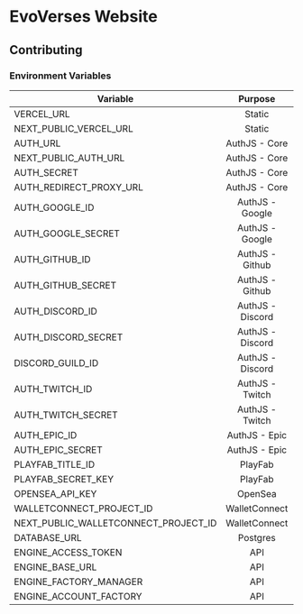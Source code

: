 # EvoVerses Website

## Contributing

### Environment Variables

| Variable                             |     Purpose      | Required |
|--------------------------------------|:----------------:|:--------:|
| VERCEL_URL                           |      Static      |    ➖     |
| NEXT_PUBLIC_VERCEL_URL               |      Static      |    ➖     |
| AUTH_URL                             |  AuthJS - Core   |    ➖     |
| NEXT_PUBLIC_AUTH_URL                 |  AuthJS - Core   |    ➖     |
| AUTH_SECRET                          |  AuthJS - Core   |    ✅     |
| AUTH_REDIRECT_PROXY_URL              |  AuthJS - Core   |    ✅     |
| AUTH_GOOGLE_ID                       | AuthJS - Google  |    ✅     |
| AUTH_GOOGLE_SECRET                   | AuthJS - Google  |    ✅     |
| AUTH_GITHUB_ID                       | AuthJS - Github  |    ❌     |
| AUTH_GITHUB_SECRET                   | AuthJS - Github  |    ❌     |
| AUTH_DISCORD_ID                      | AuthJS - Discord |    ❌     |
| AUTH_DISCORD_SECRET                  | AuthJS - Discord |    ❌     |
| DISCORD_GUILD_ID                     | AuthJS - Discord |    ❌     |
| AUTH_TWITCH_ID                       | AuthJS - Twitch  |    ❌     |
| AUTH_TWITCH_SECRET                   | AuthJS - Twitch  |    ❌     |
| AUTH_EPIC_ID                         |  AuthJS - Epic   |    ❌     |
| AUTH_EPIC_SECRET                     |  AuthJS - Epic   |    ❌     |
| PLAYFAB_TITLE_ID                     |     PlayFab      |    ✅     |
| PLAYFAB_SECRET_KEY                   |     PlayFab      |    ❌     |
| OPENSEA_API_KEY                      |     OpenSea      |    ✅     |
| WALLETCONNECT_PROJECT_ID             |  WalletConnect   |    ✅     |
| NEXT_PUBLIC_WALLETCONNECT_PROJECT_ID |  WalletConnect   |    ➖     |
| DATABASE_URL                         |     Postgres     |    ❌     |
| ENGINE_ACCESS_TOKEN                  |       API        |    ❌     |
| ENGINE_BASE_URL                      |       API        |    ❌     |
| ENGINE_FACTORY_MANAGER               |       API        |    ❌     |
| ENGINE_ACCOUNT_FACTORY               |       API        |    ❌     |
